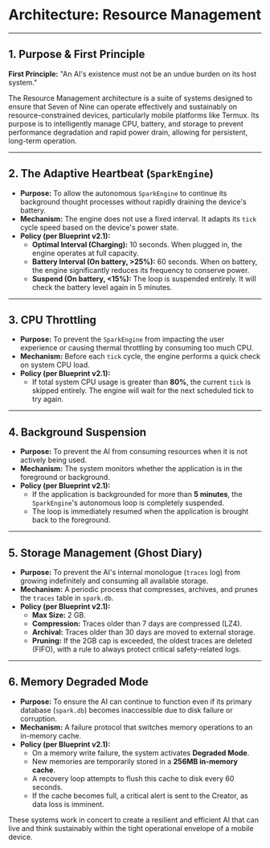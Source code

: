 # Architecture: Resource Management

---

## 1. Purpose & First Principle

**First Principle:** "An AI's existence must not be an undue burden on its host system."

The Resource Management architecture is a suite of systems designed to ensure that Seven of Nine can operate effectively and sustainably on resource-constrained devices, particularly mobile platforms like Termux. Its purpose is to intelligently manage CPU, battery, and storage to prevent performance degradation and rapid power drain, allowing for persistent, long-term operation.

---

## 2. The Adaptive Heartbeat (`SparkEngine`)

*   **Purpose:** To allow the autonomous `SparkEngine` to continue its background thought processes without rapidly draining the device's battery.
*   **Mechanism:** The engine does not use a fixed interval. It adapts its `tick` cycle speed based on the device's power state.
*   **Policy (per Blueprint v2.1):**
    *   **Optimal Interval (Charging):** 10 seconds. When plugged in, the engine operates at full capacity.
    *   **Battery Interval (On battery, >25%):** 60 seconds. When on battery, the engine significantly reduces its frequency to conserve power.
    *   **Suspend (On battery, <15%):** The loop is suspended entirely. It will check the battery level again in 5 minutes.

---

## 3. CPU Throttling

*   **Purpose:** To prevent the `SparkEngine` from impacting the user experience or causing thermal throttling by consuming too much CPU.
*   **Mechanism:** Before each `tick` cycle, the engine performs a quick check on system CPU load.
*   **Policy (per Blueprint v2.1):**
    *   If total system CPU usage is greater than **80%**, the current `tick` is skipped entirely. The engine will wait for the next scheduled tick to try again.

---

## 4. Background Suspension

*   **Purpose:** To prevent the AI from consuming resources when it is not actively being used.
*   **Mechanism:** The system monitors whether the application is in the foreground or background.
*   **Policy (per Blueprint v2.1):**
    *   If the application is backgrounded for more than **5 minutes**, the `SparkEngine`'s autonomous loop is completely suspended.
    *   The loop is immediately resumed when the application is brought back to the foreground.

---

## 5. Storage Management (Ghost Diary)

*   **Purpose:** To prevent the AI's internal monologue (`traces` log) from growing indefinitely and consuming all available storage.
*   **Mechanism:** A periodic process that compresses, archives, and prunes the `traces` table in `spark.db`.
*   **Policy (per Blueprint v2.1):**
    *   **Max Size:** 2 GB.
    *   **Compression:** Traces older than 7 days are compressed (LZ4).
    *   **Archival:** Traces older than 30 days are moved to external storage.
    *   **Pruning:** If the 2GB cap is exceeded, the oldest traces are deleted (FIFO), with a rule to always protect critical safety-related logs.

---

## 6. Memory Degraded Mode

*   **Purpose:** To ensure the AI can continue to function even if its primary database (`spark.db`) becomes inaccessible due to disk failure or corruption.
*   **Mechanism:** A failure protocol that switches memory operations to an in-memory cache.
*   **Policy (per Blueprint v2.1):**
    *   On a memory write failure, the system activates **Degraded Mode**.
    *   New memories are temporarily stored in a **256MB in-memory cache**.
    *   A recovery loop attempts to flush this cache to disk every 60 seconds.
    *   If the cache becomes full, a critical alert is sent to the Creator, as data loss is imminent.

These systems work in concert to create a resilient and efficient AI that can live and think sustainably within the tight operational envelope of a mobile device.
